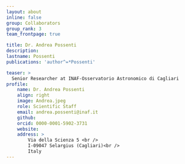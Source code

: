 ```yaml
---
layout: about
inline: false
group: Collaborators
group_rank: 3
team_frontpage: true

title: Dr. Andrea Possenti
description: 
lastname: Possenti
publications: 'author^=*Possenti'

teaser: >
  Senior Researcher at INAF-Osservatorio Astronomico di Cagliari
profile:
    name: Dr. Andrea Possenti
    align: right
    image: Andrea.jpeg
    role: Scientific Staff
    email: andrea.possenti@inaf.it
    github: 
    orcid: 0000-0001-5902-3731
    website:
    address: >
        Via della Scienza 5 <br />
        I-09047 Selargius (Cagliari)<br />
        Italy 
---
```


